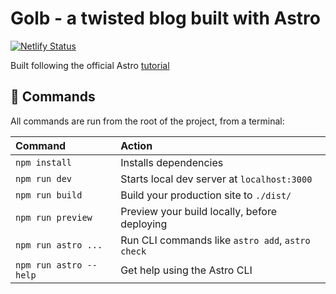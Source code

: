 #  Golb - a twisted blog built with Astro

[![Netlify Status](https://api.netlify.com/api/v1/badges/89b39770-78f7-4b36-b3ec-f8b4a46b6f2e/deploy-status)](https://app.netlify.com/sites/peppy-lily-79930a/deploys)

Built following the official Astro [tutorial](https://docs.astro.build/en/tutorial/0-introduction/)

## 🧞 Commands

All commands are run from the root of the project, from a terminal:

| Command                | Action                                           |
| :--------------------- | :----------------------------------------------- |
| `npm install`          | Installs dependencies                            |
| `npm run dev`          | Starts local dev server at `localhost:3000`      |
| `npm run build`        | Build your production site to `./dist/`          |
| `npm run preview`      | Preview your build locally, before deploying     |
| `npm run astro ...`    | Run CLI commands like `astro add`, `astro check` |
| `npm run astro --help` | Get help using the Astro CLI                     |



